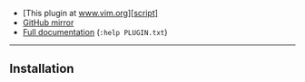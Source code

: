 - [This plugin at www.vim.org][script]
- [GitHub mirror][git]
- [Full documentation][help] (`:help PLUGIN.txt`)

-----------------------------------------------------------------------------


Installation
------------


[script]: http://www.vim.org/scripts/script.php?script_id=XXXX
[git]: https://github.com/vim-scripts/PLUGIN.vim
[help]: http://code.arp242.net/PLUGIN.vim/raw/tip/doc/PLUGIN.txt
